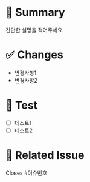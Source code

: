 # 📌 Summary
간단한 설명을 적어주세요.

# ✅ Changes
- 변경사항1
- 변경사항2

# 🚨 Test
- [ ] 테스트1
- [ ] 테스트2

# 📎 Related Issue
Closes #이슈번호
